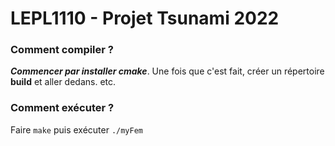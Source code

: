 LEPL1110 - Projet Tsunami 2022
================================

### Comment compiler ?
__*Commencer par installer cmake*__. Une fois que c'est fait, créer un répertoire **build** et aller dedans. etc.
 
### Comment exécuter ?
Faire `make` puis exécuter `./myFem`